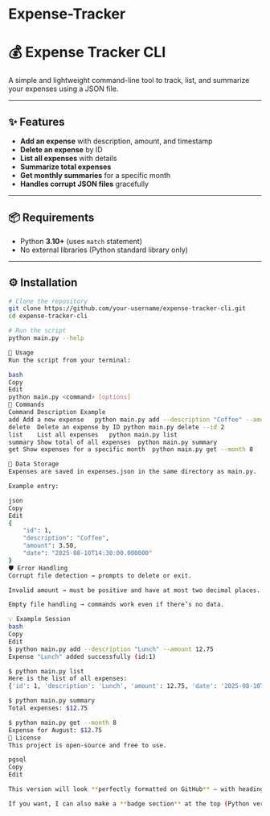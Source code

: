 # Expense-Tracker
# 💰 Expense Tracker CLI

A simple and lightweight command-line tool to track, list, and summarize your expenses using a JSON file.

---

## ✨ Features

- **Add an expense** with description, amount, and timestamp  
- **Delete an expense** by ID  
- **List all expenses** with details  
- **Summarize total expenses**  
- **Get monthly summaries** for a specific month  
- **Handles corrupt JSON files** gracefully

---

## 📦 Requirements

- Python **3.10+** (uses `match` statement)
- No external libraries (Python standard library only)

---

## ⚙️ Installation

```bash
# Clone the repository
git clone https://github.com/your-username/expense-tracker-cli.git
cd expense-tracker-cli

# Run the script
python main.py --help

🚀 Usage
Run the script from your terminal:

bash
Copy
Edit
python main.py <command> [options]
📜 Commands
Command	Description	Example
add	Add a new expense	python main.py add --description "Coffee" --amount 3.50
delete	Delete an expense by ID	python main.py delete --id 2
list	List all expenses	python main.py list
summary	Show total of all expenses	python main.py summary
get	Show expenses for a specific month	python main.py get --month 8

📂 Data Storage
Expenses are saved in expenses.json in the same directory as main.py.

Example entry:

json
Copy
Edit
{
    "id": 1,
    "description": "Coffee",
    "amount": 3.50,
    "date": "2025-08-10T14:30:00.000000"
}
🛡 Error Handling
Corrupt file detection → prompts to delete or exit.

Invalid amount → must be positive and have at most two decimal places.

Empty file handling → commands work even if there’s no data.

💡 Example Session
bash
Copy
Edit
$ python main.py add --description "Lunch" --amount 12.75
Expense "Lunch" added successfully (id:1)

$ python main.py list
Here is the list of all expenses:
{'id': 1, 'description': 'Lunch', 'amount': 12.75, 'date': '2025-08-10T14:30:00.000000'}

$ python main.py summary
Total expenses: $12.75

$ python main.py get --month 8
Expense for August: $12.75
📄 License
This project is open-source and free to use.

pgsql
Copy
Edit

This version will look **perfectly formatted on GitHub** — with headings, tables, code blocks, and emoji for readability.  

If you want, I can also make a **badge section** at the top (Python version, license,